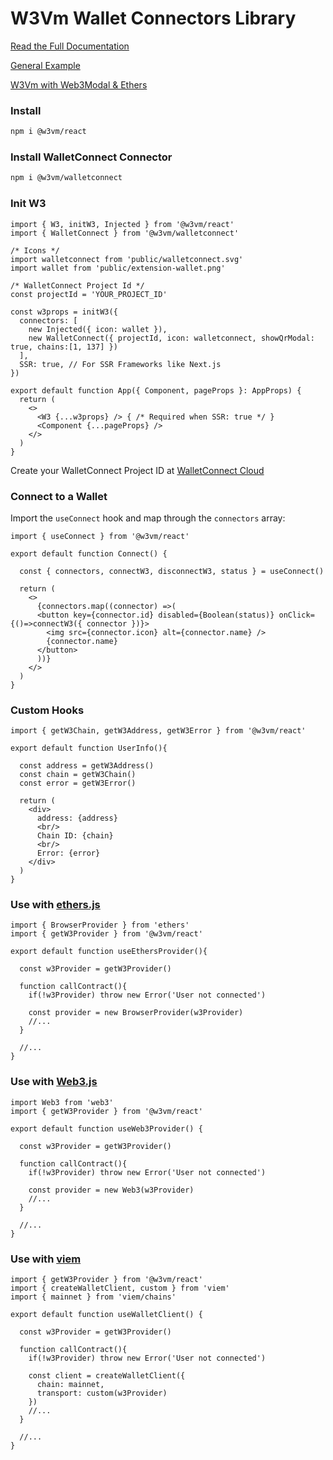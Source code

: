 # W3Vm Wallet Connectors Library

<a href="https://w3vm-docs.vercel.app/" target="_blank">Read the Full Documentation</a>

<a href="https://w3vm.vercel.app/" target="_blank">General Example</a>

<a href="https://w3vm-web3modal.vercel.app/" target="_blank">W3Vm with Web3Modal & Ethers</a>

### Install

```bash
npm i @w3vm/react
```

### Install WalletConnect Connector

```bash
npm i @w3vm/walletconnect
```

### Init W3

```tsx
import { W3, initW3, Injected } from '@w3vm/react'
import { WalletConnect } from '@w3vm/walletconnect'

/* Icons */
import walletconnect from 'public/walletconnect.svg'
import wallet from 'public/extension-wallet.png'

/* WalletConnect Project Id */
const projectId = 'YOUR_PROJECT_ID'

const w3props = initW3({
  connectors: [
    new Injected({ icon: wallet }), 
    new WalletConnect({ projectId, icon: walletconnect, showQrModal: true, chains:[1, 137] })
  ],
  SSR: true, // For SSR Frameworks like Next.js
})

export default function App({ Component, pageProps }: AppProps) {
  return (
    <>
      <W3 {...w3props} /> { /* Required when SSR: true */ }
      <Component {...pageProps} />
    </>
  )
}
```

Create your WalletConnect Project ID at <a href='https://cloud.walletconnect.com/sign-in' target='_blank' >WalletConnect Cloud</a>

### Connect to a Wallet

Import the `useConnect` hook and map through the `connectors` array:
```tsx
import { useConnect } from '@w3vm/react'

export default function Connect() {

  const { connectors, connectW3, disconnectW3, status } = useConnect()
  
  return (
    <>
      {connectors.map((connector) =>(
      <button key={connector.id} disabled={Boolean(status)} onClick={()=>connectW3({ connector })}>
        <img src={connector.icon} alt={connector.name} />
        {connector.name}
      </button>
      ))}
    </>
  )
}
```

### Custom Hooks

```tsx
import { getW3Chain, getW3Address, getW3Error } from '@w3vm/react'

export default function UserInfo(){
  
  const address = getW3Address()
  const chain = getW3Chain()
  const error = getW3Error()
  
  return (
    <div>
      address: {address}
      <br/>
      Chain ID: {chain}
      <br/>
      Error: {error}
    </div>
  )
}
```

### Use with <a href="https://docs.ethers.org/v6/" target="_blank">ethers.js</a>
```tsx
import { BrowserProvider } from 'ethers'
import { getW3Provider } from '@w3vm/react'

export default function useEthersProvider(){

  const w3Provider = getW3Provider()

  function callContract(){
    if(!w3Provider) throw new Error('User not connected')

    const provider = new BrowserProvider(w3Provider)
    //...
  }

  //...
}
```

### Use with <a href="https://docs.web3js.org/" target="_blank">Web3.js</a>
```tsx
import Web3 from 'web3'
import { getW3Provider } from '@w3vm/react'

export default function useWeb3Provider() {

  const w3Provider = getW3Provider()

  function callContract(){
    if(!w3Provider) throw new Error('User not connected')

    const provider = new Web3(w3Provider)
    //...
  }

  //...
}
```

### Use with <a href="https://viem.sh/" target="_blank">viem</a>
```tsx
import { getW3Provider } from '@w3vm/react'
import { createWalletClient, custom } from 'viem'
import { mainnet } from 'viem/chains'

export default function useWalletClient() {

  const w3Provider = getW3Provider()

  function callContract(){
    if(!w3Provider) throw new Error('User not connected')

    const client = createWalletClient({
      chain: mainnet,
      transport: custom(w3Provider)
    })
    //...
  }

  //...
}
```